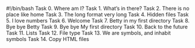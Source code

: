 #!/bin/bash
Task 0. Where am I?
Task 1. What’s in there?
Task 2. There is no place like home
Task 3. The long format very long
Task 4. Hidden files
Task 5. I love numbers
Task 6. Welcome
Task 7. Betty in my first directory
Task 8. Bye bye Betty
Task 9. Bye bye My first directory
Task 10. Back to the future
Task 11. Lists
Task 12. File type
Task 13. We are symbols, and inhabit symbols
Task 14. Copy HTML files
